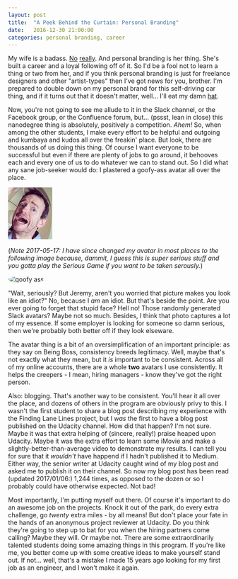 ```yaml
---
layout: post
title:  "A Peek Behind the Curtain: Personal Branding"
date:   2016-12-30 21:00:00 
categories: personal branding, career
---
```

My wife is a badass. [No](http://braidcreative.com) [really](http://beingboss.club). And personal branding is her thing. She's built a career and a loyal following off of it. So I'd be a fool not to learn a thing or two from her, and if you think personal branding is just for freelance designers and other "artist-types" then I've got news for you, brother. I'm prepared to double down on my personal brand for this self-driving car thing, and if it turns out that it doesn't matter, well... I'll eat my damn [hat](http://www.instructables.com/id/edible-party-hat/).

Now, you're not going to see me allude to it in the Slack channel, or the Facebook group, or the Confluence forum, but... (pssst, lean in close) this nanodegree thing is absolutely, positively a competition. *Ahem!* So, when among the other students, I make every effort to be helpful and outgoing and kumbaya and kudos all over the freakin' place. But look, there are thousands of us doing this thing. Of course I want everyone to be successful but even if there are plenty of jobs to go around, it behooves each and every one of us to do whatever we can to stand out. So I did what any sane job-seeker would do: I plastered a goofy-ass avatar all over the place.

![goofy](https://github.com/jeremy-shannon/jeremy-shannon.github.io/blob/master/images/jeremyGoofyHeadSmall.jpg?raw=true)

(*Note 2017-05-17: I have since changed my avatar in most places to the following image because, dammit, I guess this is super serious stuff and you gotta play the Serious Game if you want to be taken serously.*)

<img src="https://avatars3.githubusercontent.com/u/9954198?v=3&s=200" alt="goofy ass" style="border-radius:100%;">

"Wait, seriously? But Jeremy, aren't you worried that picture makes you look like an idiot?" No, because I *am* an idiot. But that's beside the point. Are you ever going to forget that stupid face? Hell no! Those randomly generated Slack avatars? Maybe not so much. Besides, I think that photo captures a lot of my essence. If some employer is looking for someone so damn serious, then we're probably both better off if they look elseware.

The avatar thing is a bit of an oversimplification of an important principle: as they say on Being Boss, consistency breeds legitimacy. Well, maybe that's not exactly what they mean, but it *is* important to be consistent. Across all of my online accounts, there are a whole **two** avatars I use consistently. It helps the creepers - I mean, hiring managers - know they've got the right person.

Also: blogging. That's another way to be consistent. You'll hear it all over the place, and dozens of others in the program are obviously privy to this. I wasn't the first student to share a blog post describing my experience with the Finding Lane Lines project, but I *was* the first to have a blog post published on the Udacity channel. How did that happen? I'm not sure. Maybe it was that extra helping of (sincere, really!) praise heaped upon Udacity. Maybe it was the extra effort to learn some iMovie and make a slightly-better-than-average video to demonstrate my results. I can tell you for sure that it *wouldn't* have happend if I hadn't published it to Medium. Either way, the senior writer at Udacity caught wind of my blog post and asked me to publish it on their channel. So now my blog post has been read (updated 2017/01/06:) 1,244 times, as opposed to the dozen or so I probably could have otherwise expected. Not bad!

Most importantly, I'm putting myself out there. Of course it's important to do an awesome job on the projects. Knock it out of the park, do every extra challenge, go *twenty* extra miles - by all means! But don't place your fate in the hands of an anonymous project reviewer at Udacity. Do you think they're going to step up to bat for you when the hiring partners come calling? Maybe they will. Or maybe not. There are some extraordinarily talented students doing some amazing things in this program. If you're like me, you better come up with some creative ideas to make yourself stand out. If not... well, that's a mistake I made 15 years ago looking for my first job as an engineer, and I won't make it again.
